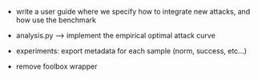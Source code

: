 
- write a user guide where we specify how to integrate new attacks, and how use the benchmark

- analysis.py --> implement the empirical optimal attack curve

- experiments: export metadata for each sample (norm, success, etc...)

- remove foolbox wrapper
